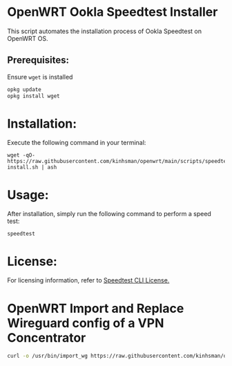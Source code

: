# OpenWRT Ookla Speedtest Installer

This script automates the installation process of Ookla Speedtest on OpenWRT OS.

## Prerequisites:
Ensure `wget` is installed

```bash
opkg update
opkg install wget
```
# Installation:
Execute the following command in your terminal:
```
wget -qO- https://raw.githubusercontent.com/kinhsman/openwrt/main/scripts/speedtest-install.sh | ash
```

# Usage:
After installation, simply run the following command to perform a speed test:
```
speedtest
```
# License:
For licensing information, refer to [Speedtest CLI License.](https://www.speedtest.net/apps/cli)


# OpenWRT Import and Replace Wireguard config of a VPN Concentrator
```sh
curl -o /usr/bin/import_wg https://raw.githubusercontent.com/kinhsman/openwrt/main/scripts/import_wg.sh && chmod +x /usr/bin/import_wg
```
